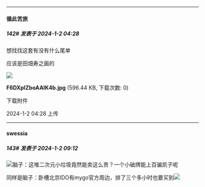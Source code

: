 
*****

####  循此苦旅  
##### 142#       发表于 2024-1-2 04:28

想找找这套有没有什么尾单

应该是田畑寿之画的

<img src="https://img.saraba1st.com/forum/202401/02/042816cvseosnc94stpt42.jpg" referrerpolicy="no-referrer">

<strong>F6DXpIZboAAlK4b.jpg</strong> (596.44 KB, 下载次数: 0)

下载附件

2024-1-2 04:28 上传


*****

####  swessia  
##### 143#       发表于 2024-1-2 09:12

<img src="https://static.saraba1st.com/image/smiley/face2017/037.png" referrerpolicy="no-referrer">脑子：这堆二次元小垃圾竟然能卖这么贵？一个小破牌能上百骗凯子呢

同样是脑子：卧槽北京IDO有mygo官方周边，排了三个多小时也要买到<img src="https://static.saraba1st.com/image/smiley/face2017/072.png" referrerpolicy="no-referrer">

